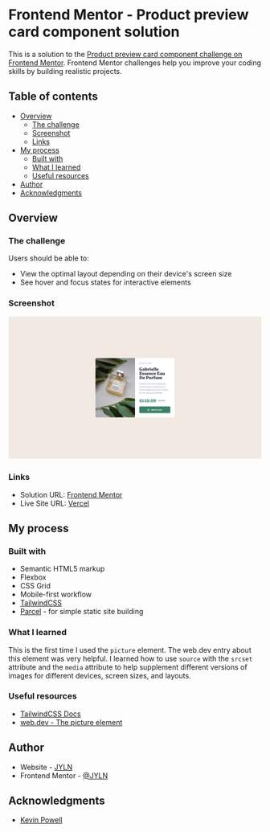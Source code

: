 # Frontend Mentor - Product preview card component solution

This is a solution to the [Product preview card component challenge on Frontend Mentor](https://www.frontendmentor.io/challenges/product-preview-card-component-GO7UmttRfa). Frontend Mentor challenges help you improve your coding skills by building realistic projects.

## Table of contents

- [Overview](#overview)
  - [The challenge](#the-challenge)
  - [Screenshot](#screenshot)
  - [Links](#links)
- [My process](#my-process)
  - [Built with](#built-with)
  - [What I learned](#what-i-learned)
  - [Useful resources](#useful-resources)
- [Author](#author)
- [Acknowledgments](#acknowledgments)

## Overview

### The challenge

Users should be able to:

- View the optimal layout depending on their device's screen size
- See hover and focus states for interactive elements

### Screenshot

![](./screenshot.png)

### Links

- Solution URL: [Frontend Mentor](https://www.frontendmentor.io/solutions/product-preview-card-using-tailwind-css-NPviS1X_G3)
- Live Site URL: [Vercel](https://jyln-product-preview-card-challenge.vercel.app/)

## My process

### Built with

- Semantic HTML5 markup
- Flexbox
- CSS Grid
- Mobile-first workflow
- [TailwindCSS][tailwinddocs]
- [Parcel](https://parceljs.org/docs) - for simple static site building

### What I learned

This is the first time I used the `picture` element. The web.dev entry about this element was very helpful. I learned how to use `source` with the `srcset` attribute and the `media` attribute to help supplement different versions of images for different devices, screen sizes, and layouts.

### Useful resources

- [TailwindCSS Docs][tailwinddocs]
- [web.dev - The picture element](https://web.dev/learn/design/picture-element)

## Author

- Website - [JYLN](https://jyln.dev)
- Frontend Mentor - [@JYLN](https://www.frontendmentor.io/profile/JYLN)

[tailwinddocs]: https://tailwindcss.com/docs

## Acknowledgments

- [Kevin Powell](https://github.com/kevin-powell)

